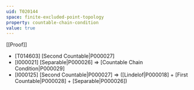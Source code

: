 ```yaml
---
uid: T020144
space: finite-excluded-point-topology
property: countable-chain-condition
value: true
---
```

[[Proof]]

* [T014603] [Second Countable|P000027]
* [I000021] [Separable|P000026] => [Countable Chain Condition|P000029]
* [I000125] [Second Countable|P000027] => ([Lindelof|P000018] + [First Countable|P000028] + [Separable|P000026])


